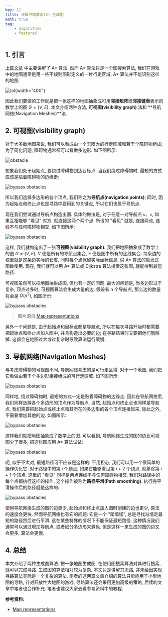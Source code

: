 ```yaml
---
key: 11
title: 详解寻路算法(2)-生成图
math: true
tag:
    - algorithms
    - featured
---
```

## 1. 引言
[上篇文章](/2019/09/22/pathfinding-graph-search.html) 中主要讲解了 A* 算法. 然而 A* 算法只是一个图搜索算法, 我们在游戏中的地图通常是用一些不规则图形定义的一片行走区域, A* 算法并不能识别这样的地图.

![lol](/assets/images/pathfinding-gen-graph_1.jpeg){width="400"}

因此我们要做的工作就是把一张这样的地图抽象成可用**邻接矩阵**或**邻接链表**表示的数学上的图 $G=(V,E)$. 本文介绍两种方法, **可视图(visibility graph)** 法和 **导航网络(Navigation Meshes)**法.

## 2. 可视图(visibility graph)
对于大多数地图来说, 我们可以看成由一个无限大的行走区域和若干个障碍物组成; 为了简化问题, 障碍物通常都可以看做多边形. 如下图所示:

![obstacle](/assets/images/pathfinding-gen-graph_2.png)

想象我们处于起始点, 要绕过障碍物到达目标点. 当我们绕过障碍物时, 最短的方式应该是贴着障碍物的边缘走:

![bypass obstacles](/assets/images/pathfinding-gen-graph_3.png)

所以我们选择多边形的各个顶点, 我们称之为**导航点(navigation points)**; 同时, 因为起始点和终止点也是寻路中要用到的关键点, 所以它们也属于导航点.

现在我们尝试通过导航点构造出图. 具体的做法是, 对于任意一对导航点 `u, v`, 如果互相能够 "看见" 对方, 就连接这两个两个点. 所谓的 "看见" 就是, 连接两点, 连线不与任何障碍物相交. 如下图所示:

![bypass obstacles](/assets/images/pathfinding-gen-graph_4.png)

这样, 我们就构造出了一张**可视图(visibility graph)**. 我们把地图抽象成了数学上的图 $G=(V,E)$, V 便是所有的导航点集合, E 便是图中所有的连线集合; 每条边的权重就是这条边实际的长度, 同时每个点保留实际坐标信息, 供 A* 算法的启发式函数使用. 现在, 我们就可以用 A* 算法或 Dijkstra 算法搜索这张图, 就能得到最短路径.

可视图虽然可以把地图抽象成图, 但也有一定的问题. 最大的问题是, 当多边形过于复杂, 顶点过多时, 可视图算法会生成大量的边. 假设有 n 个导航点, 那么边的数量将会是 $O(n^2)$, 如图所示:

![bypass obstacles](/assets/images/pathfinding-gen-graph_5.png)
> 图片源自 [Map representations](https://theory.stanford.edu/~amitp/GameProgramming/MapRepresentations.html)

另外一个问题是, 由于起始点和目标点都是导航点, 所以在每次寻路开始时都需要把起始点和终止点加入图中, 并且构造出必要的边; 在寻路结束时又要把他们删除掉. 这都会在地图过大或过复杂时导致算法运行缓慢.

## 3. 导航网络(Navigation Meshes)
与考虑障碍物的可视图不同, 导航网络考虑的是可行走区域. 对于一个地图, 我们把它看做由若干个多边形相接组成的可行走区域. 如下图所示:

![bypass obstacles](/assets/images/pathfinding-gen-graph_6.png)

同样地, 绕过障碍物时, 最短的方式一定是贴着障碍物的边缘走. 因此在导航网络里, 我们同样选择各个多边形的顶点作为导航点. 当然, 起始点和终止点也同样是导航点, 我们需要把起始点或终止点和其所在的多边形的各个顶点连接起来, 除此之外, 不需要增加其他的边. 如图所示:

![bypass obstacles](/assets/images/pathfinding-gen-graph_7.png)

这样我们就把地图抽象成了数学上的图. 可以看到, 导航网络生成的图的边比可视图少了很多, 把这张图应用 A* 算法试试:

![bypass obstacles](/assets/images/pathfinding-gen-graph_8.png)

呃, 似乎不太对, 最短路径可不应该是这样的! 不用担心, 我们可以用一个很简单的操作优化它. 对于路径中的第 i 个顶点, 如果它能够看见第 i + 2 个顶点, 就移除第 i + 1 个顶点. 这里的 "看见" 同样是两点连线不与任何障碍物相交. 我们对路径中的每个点都执行这样的操作. 这个操作被称为**路径平滑(Path smoothing)**. 执行完平滑操作后的路径就是这样的:

![bypass obstacles](/assets/images/pathfinding-gen-graph_9.png)

使用导航网络生成的图的边更少, 起始点和终止点加入图时创建的边也更少, 算法的速度会更快. 然而导航网络也有它的问题: 它是一个 "爬墙怪", 总是寻找沿墙走最短的路径然后进行平滑. 这在某些特殊的情况下不能保证最短路径. 这种情况我们通常可以通过增加导航点, 或者细分多边形来避免. 但是这样一来生成的图的边又会更多, 算法会更慢.

## 4. 总结
本文介绍了两种生成图算法. 把一张地图生成图, 在使用图搜索算法对其进行搜索, 就可以完成寻路. 生成图的算法相对较为复杂, 本文只是讲解其思路, 并未给出实现. 寻路算法实际是一个复杂的算法. 笔者的这两篇文章介绍的算法只能适用于小型地图的寻路, 针对开放性大地图的游戏, 寻路算法还会采用更加高级的策略, 后续的文章中笔者也会作补充. 笔者也建议大家去看参考资料中的教程.

**参考资料:**
- [Map representations](https://theory.stanford.edu/~amitp/GameProgramming/MapRepresentations.html)
